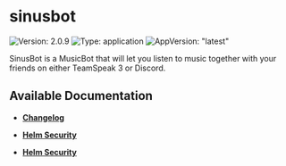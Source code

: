 # sinusbot

![Version: 2.0.9](https://img.shields.io/badge/Version-2.0.9-informational?style=flat-square) ![Type: application](https://img.shields.io/badge/Type-application-informational?style=flat-square) ![AppVersion: "latest"](https://img.shields.io/badge/AppVersion-"latest"-informational?style=flat-square)

SinusBot is a MusicBot that will let you listen to music together with your friends on either TeamSpeak 3 or Discord.

## Available Documentation

- [**Changelog**](CHANGELOG)

- [**Helm Security**](container-security)

- [**Helm Security**](helm-security)

